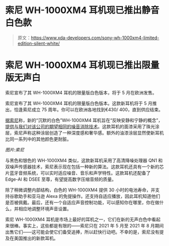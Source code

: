 # 索尼 WH-1000XM4 耳机现已推出静音白色款

> 原文：<https://www.xda-developers.com/sony-wh-1000xm4-limited-edition-silent-white/>

# 索尼 WH-1000XM4 耳机现已推出限量版无声白

索尼宣布了其 WH-1000XM4 耳机的限量版白色版本，将于 5 月在欧洲发售。

索尼宣布了其 WH-1000XM4 耳机的限量版白色版本。这款新耳机将于 5 月推出，恰逢索尼成立 75 周年。你可以在欧洲各地找到€430/ 400，直到供应结束。

[据索尼](https://presscentre.sony.eu/pressreleases/sony-launches-new-limited-edition-wh-1000xm4-silent-white-3091756?utm_source=rss&utm_medium=rss&utm_campaign=Subscription&utm_content=pressrelease)称，新的“沉默的白色”WH-1000XM4 耳机旨在“反映安静和宁静的概念”，[提供与我们对该公司的期望相同的噪音消除技术](https://www.xda-developers.com/sony-wh-1000xm4-headphones-multi-device-connection-dsee-extreme/)。这款耳机的面漆采用了珠光涂层，索尼声称这种涂层创造了一种深度感和奢华感。额外的油漆涂层显然使新耳机比同一系列中的其他颜色更耐脏。

*图片:索尼*

与黑色和银色的 WH-1000XM4 类似，这款新耳机采用了高清降噪处理器 QN1 和双噪声传感器技术，索尼表示现在包括一种新的算法。这款耳机还具有一个新的芯片蓝牙音频系统，可以实时适应噪音、音乐和声学特性。这款耳机还配备了 Edge-AI 和 DSEE 至尊，有望提高数字压缩音频的质量。

除了稍微调整内部结构，白色的 WH-1000XM4 提供 30 小时的电池寿命，并支持谷歌助手和亚马逊 Alexa 的免提操作。还支持自适应播放，因此耳机知道他们是否被佩戴。最后，还有一个自适应声音控制功能，可以感知你在哪里，你在做什么，并相应地调整环境声音设置。

索尼 WH-1000XM4 耳机是市场上最好的耳机之一，它们在新的无声白色中看起来很棒。事实上，这些都是有限的——索尼只在 2021 年 5 月至 2021 年 8 月期间出售它们——这可能会使它们备受追捧，所以赶快行动吧。不幸的是，索尼没有提及在美国推出的新款耳机。